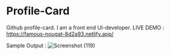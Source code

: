 # Profile-Card
Github profile-card.
I am a front end UI-developer.
LIVE DEMO : https://famous-nougat-8d2a93.netlify.app/

Sample Output : ![Screenshot (119)](https://user-images.githubusercontent.com/105407742/194285399-2360b23e-d895-445a-9642-22c543bb03a0.png)

